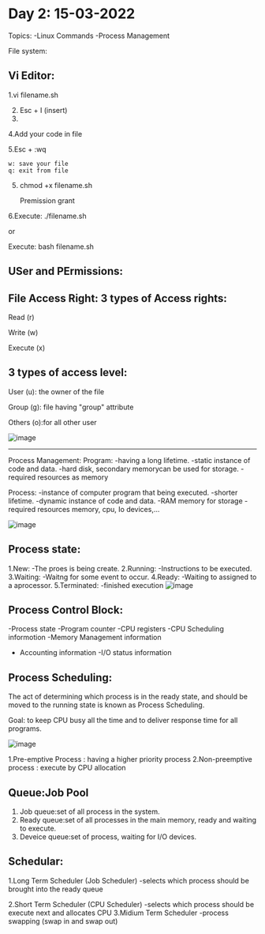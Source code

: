 Day 2: 15-03-2022
======================
Topics:
	-Linux Commands
	-Process Management

File system:



Vi Editor:
--------------

1.vi filename.sh

2. Esc + I (insert)
3. 
4.Add your code in file

5.Esc + :wq

	w: save your file
	q: exit from file
	
5. chmod +x filename.sh
	
	Premission grant

6.Execute: ./filename.sh

or

  Execute: bash filename.sh
  
 
 USer and PErmissions:
 ---------------------
 
 
 
 
 
 
 File Access Right:
 3 types of Access rights:
 -------------------------
 Read (r)
 
 Write (w)
 
 Execute (x)
 
 3 types of access level:
 -------------------------
 User (u): the owner of the file
  
 Group (g): file having "group" attribute
 
 Others (o):for all other user
 
 ![image](https://user-images.githubusercontent.com/72081819/158365146-f70dce50-3b99-40ea-81a6-423d1a94542e.png)

 ---------------------------------------
 Process Management:
 Program:
 -having a long lifetime.
 -static instance of code and data.
 -hard disk, secondary memorycan be used for storage.
 -required resources as memory
 
 Process:
 -instance of computer program that being executed.
 -shorter lifetime.
 -dynamic instance of code and data.
 -RAM memory for storage
 -required resources memory, cpu, Io devices,...
 
 ![image](https://user-images.githubusercontent.com/72081819/158364820-7f480319-c2a7-4ab3-aaa8-884b5e6a942f.png)

 
 Process state:
 -----------------
 1.New: 
	-The proes is being create.
 2.Running: 
	-Instructions to be executed.
 3.Waiting:
	-Waitng for some event to occur.
 4.Ready:
	-Waiting to assigned to a aprocessor.
 5.Terminated:
	-finished execution
	![image](https://user-images.githubusercontent.com/72081819/158365324-d05ac3d1-b7ed-430d-a4f2-9e2ce82ab618.png)

	


 
 Process Control Block:
 -----------------------
 -Process state
 -Program counter
 -CPU  registers
 -CPU Scheduling informotion
 -Memory Management information
 - Accounting information
 -I/O status information
 
 
 
 Process Scheduling:
 --------------------
 The act of determining which process is in 
 the ready state, and should be moved to the running state
 is known as Process Scheduling.
 
 Goal: to keep CPU busy all the time  and 
 to deliver response time for all programs.
 
 ![image](https://user-images.githubusercontent.com/72081819/158365023-dbade61b-e9e9-4104-92a1-1b588724aba2.png)

 1.Pre-emptive Process : having a higher priority process
 2.Non-preemptive process : execute by CPU allocation
 
 Queue:Job Pool
 ---------------
 1. Job queue:set of all process in the system.
 2. Ready  queue:set of all processes in the main memory,
	ready and waiting  to execute.
 3. Deveice queue:set of process, waiting for I/O devices.
 
 Schedular:
 -------------
 
 1.Long Term Scheduler (Job Scheduler)
	-selects which process should be 
	brought into the ready queue
	
 2.Short Term Scheduler (CPU Scheduler)
	-selects which process should be execute next and 
	allocates CPU
 3.Midium Term Scheduler
	-process swapping (swap in and swap out)
